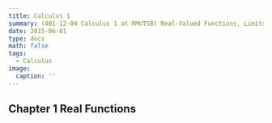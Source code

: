 ```yaml
---
title: Calculus 1 
summary: (401-12-04 Calculus 1 at RMUTSB) Real-Valued Functions, Limits, and Continuity. Derivatives and Integrals of Real-Valued Functions of a Real Variable. Indeterminate Forms. Applications of Derivatives. Techniques of Integration. Applications of Integrals.
date: 2015-06-01
type: docs
math: false
tags:
  - Calculus
image:
  caption: ''
---
```


## Chapter 1 Real Functions
